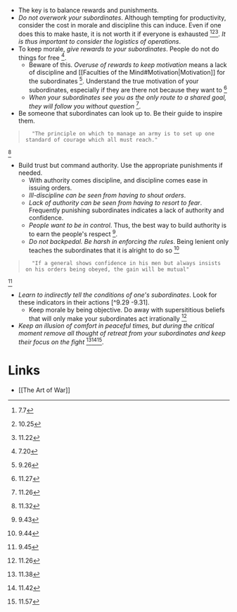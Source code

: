 * The key is to balance rewards and punishments.
* *Do not overwork your subordinates*. Although tempting for productivity, consider the cost in morale and discipline this can induce. Even if one does this to make haste, it is not worth it if everyone is exhausted [^7.7][^10.25][^11.22]. *It is thus important to consider the logistics of operations*. 
* To keep morale, *give rewards to your subordinates*. People do not do things for free [^7.20].
	* Beware of this. *Overuse of rewards to keep motivation* means a lack of discipline and [[Faculties of the Mind#Motivation|Motivation]] for the subordinates [^9.26]. Understand the true motivation of your subordinates, especially if they are there not because they want to [^11.27]
	* *When your subordinates see you as the only route to a shared goal,  they will follow you without question* [^11.26].
* Be someone that subordinates can look up to. Be their guide to inspire them. 

>		"The principle on which to manage an army is to set up one standard of courage which all must reach." 

[^11.32]
* Build trust but command authority. Use the appropriate punishments if needed.
	* With authority comes discipline, and discipline comes ease in issuing orders.
	* *Ill-discipline can be seen from having to shout orders*.
	* *Lack of authority can be seen from having to resort to fear*. Frequently punishing subordinates indicates a lack of authority and confidence. 
	* *People want to be in control*. Thus, the best way to build authority is to earn the people's respect [^9.43].
	* *Do not backpedal. Be harsh in enforcing the rules*. Being lenient only teaches the subordinates that it is alright to do so [^9.44]


>		"If a general shows confidence in his men but always insists on his orders being obeyed, the gain will be mutual" 
[^9.45]
* *Learn to indirectly tell the conditions of one's subordinates*. Look for these indicators in their actions [^9.29 -9.31]. 
	* Keep morale by being objective. Do away with supersititious beliefs that will only make your subordinates act irrationally [^11.26]
* *Keep an illusion of comfort in peaceful times, but during the critical moment remove all thought of retreat from your subordinates and keep their focus on the fight* [^11.38][^11.42][^11.57]. 
# Links
* [[The Art of War]]

[^7.7]: 7.7
[^10.25]: 10.25
[^11.22]: 11.22
[^7.20]: 7.20
[^9.26]: 9.26
[^11.27]: 11.27
[^11.26]: 11.26
[^11.32]: 11.32
[^9.43]: 9.43
[^9.44]: 9.44
[^9.45]: 9.45
[^9.29-9.31]: 9.29-9.31
[^11.26]: 11.26
[^11.38]: 11.38
[^11.42]: 11.42
[^11.57]: 11.57